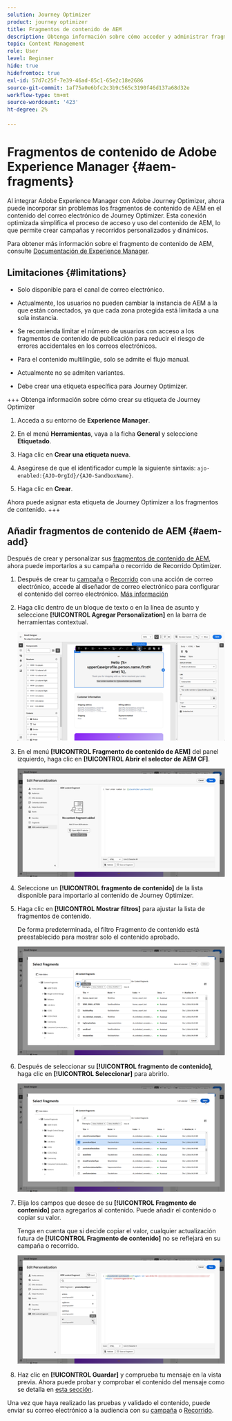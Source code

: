 ```yaml
---
solution: Journey Optimizer
product: journey optimizer
title: Fragmentos de contenido de AEM
description: Obtenga información sobre cómo acceder y administrar fragmentos de contenido de AEM
topic: Content Management
role: User
level: Beginner
hide: true
hidefromtoc: true
exl-id: 57d7c25f-7e39-46ad-85c1-65e2c18e2686
source-git-commit: 1af75a0e6bfc2c3b9c565c3190f46d137a68d32e
workflow-type: tm+mt
source-wordcount: '423'
ht-degree: 2%

---
```


# Fragmentos de contenido de Adobe Experience Manager {#aem-fragments}

Al integrar Adobe Experience Manager con Adobe Journey Optimizer, ahora puede incorporar sin problemas los fragmentos de contenido de AEM en el contenido del correo electrónico de Journey Optimizer. Esta conexión optimizada simplifica el proceso de acceso y uso del contenido de AEM, lo que permite crear campañas y recorridos personalizados y dinámicos.

Para obtener más información sobre el fragmento de contenido de AEM, consulte [Documentación de Experience Manager](https://experienceleague.adobe.com/es/docs/experience-manager-cloud-service/content/sites/authoring/fragments/content-fragments).

## Limitaciones {#limitations}

* Solo disponible para el canal de correo electrónico.

* Actualmente, los usuarios no pueden cambiar la instancia de AEM a la que están conectados, ya que cada zona protegida está limitada a una sola instancia.

* Se recomienda limitar el número de usuarios con acceso a los fragmentos de contenido de publicación para reducir el riesgo de errores accidentales en los correos electrónicos.

* Para el contenido multilingüe, solo se admite el flujo manual.

* Actualmente no se admiten variantes.

* Debe crear una etiqueta específica para Journey Optimizer.

+++ Obtenga información sobre cómo crear su etiqueta de Journey Optimizer

   1. Acceda a su entorno de **Experience Manager**.

   1. En el menú **Herramientas**, vaya a la ficha **General** y seleccione **Etiquetado**.

   1. Haga clic en **Crear una etiqueta nueva**.

   1. Asegúrese de que el identificador cumple la siguiente sintaxis: `ajo-enabled:{AJO-OrgId}/{AJO-SandboxName}`.

   1. Haga clic en **Crear**.

  Ahora puede asignar esta etiqueta de Journey Optimizer a los fragmentos de contenido.
+++

## Añadir fragmentos de contenido de AEM {#aem-add}

Después de crear y personalizar sus [fragmentos de contenido de AEM](https://experienceleague.adobe.com/es/docs/experience-manager-cloud-service/content/sites/authoring/fragments/content-fragments), ahora puede importarlos a su campaña o recorrido de Recorrido Optimizer.

1. Después de crear tu [campaña](../email/create-email.md) o [Recorrido](../email/create-email.md) con una acción de correo electrónico, accede al diseñador de correo electrónico para configurar el contenido del correo electrónico. [Más información](../email/get-started-email-design.md)

1. Haga clic dentro de un bloque de texto o en la línea de asunto y seleccione **[!UICONTROL Agregar Personalization]** en la barra de herramientas contextual.

   ![](assets/aem_campaign_2.png)

1. En el menú **[!UICONTROL Fragmento de contenido de AEM]** del panel izquierdo, haga clic en **[!UICONTROL Abrir el selector de AEM CF]**.

   ![](assets/aem_campaign_3.png)

1. Seleccione un **[!UICONTROL fragmento de contenido]** de la lista disponible para importarlo al contenido de Journey Optimizer.

1. Haga clic en **[!UICONTROL Mostrar filtros]** para ajustar la lista de fragmentos de contenido.

   De forma predeterminada, el filtro Fragmento de contenido está preestablecido para mostrar solo el contenido aprobado.

   ![](assets/aem_campaign_4.png)

1. Después de seleccionar su **[!UICONTROL fragmento de contenido]**, haga clic en **[!UICONTROL Seleccionar]** para abrirlo.

   ![](assets/aem_campaign_5.png)

1. Elija los campos que desee de su **[!UICONTROL Fragmento de contenido]** para agregarlos al contenido. Puede añadir el contenido o copiar su valor.

   Tenga en cuenta que si decide copiar el valor, cualquier actualización futura de **[!UICONTROL Fragmento de contenido]** no se reflejará en su campaña o recorrido.

   ![](assets/aem_campaign_6.png)

1. Haz clic en **[!UICONTROL Guardar]** y comprueba tu mensaje en la vista previa. Ahora puede probar y comprobar el contenido del mensaje como se detalla en [esta sección](../content-management/preview.md).

Una vez que haya realizado las pruebas y validado el contenido, puede enviar su correo electrónico a la audiencia con su [campaña](../campaigns/review-activate-campaign.md) o [Recorrido](../building-journeys/publishing-the-journey.md).
